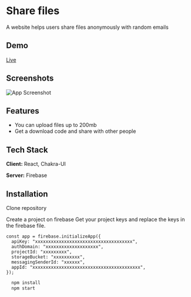 
# Share files

A website helps users share files anonymously with random emails
## Demo

[Live](https://share-with-me-6d766.web.app/)

  
## Screenshots

![App Screenshot](https://res.cloudinary.com/dvfihlcxd/image/upload/v1628445453/screencapture-share-with-me-6d766-web-app-2021-08-09-01_57_22_evcwiu.png)

  
## Features


- You can upload files up to 200mb
- Get a download code and share with other people

  
## Tech Stack

**Client:** React, Chakra-UI

**Server:**  Firebase

  
## Installation

Clone repository

Create a project on firebase Get your project keys and replace the keys in the firebase file.

```
const app = firebase.initializeApp({
  apiKey: "xxxxxxxxxxxxxxxxxxxxxxxxxxxxxxxxxxxxx",
  authDomain: "xxxxxxxxxxxxxxxxxxxx",
  projectId: "xxxxxxxxx",
  storageBucket: "xxxxxxxxxx",
  messagingSenderId: "xxxxxx",
  appId: "xxxxxxxxxxxxxxxxxxxxxxxxxxxxxxxxxxxxxxxxx",
});

```

```cmd
  npm install 
  npm start
```
